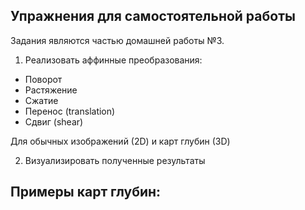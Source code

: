 ## Упражнения для самостоятельной работы

Задания являются частью домашней работы №3.

1) Реализовать аффинные преобразования:
- Поворот 
- Растяжение 
- Сжатие
- Перенос (translation)
- Сдвиг (shear)

Для обычных изображений (2D) и карт глубин (3D)

2) Визуализировать полученные результаты

Примеры карт глубин:
- 